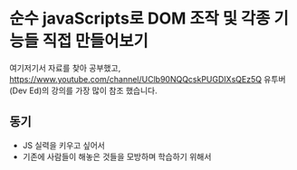 # 순수 javaScripts로 DOM 조작 및 각종 기능들 직접 만들어보기

여기저기서 자료를 찾아 공부했고,
https://www.youtube.com/channel/UClb90NQQcskPUGDIXsQEz5Q
유투버(Dev Ed)의 강의를 가장 많이 참조 했습니다.

## 동기

- JS 실력을 키우고 싶어서
- 기존에 사람들이 해놓은 것들을 모방하며 학습하기 위해서

